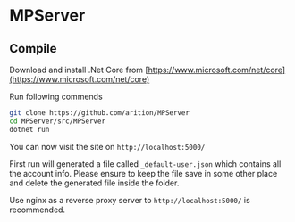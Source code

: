 ﻿# MPServer

## Compile

Download and install .Net Core from [https://www.microsoft.com/net/core](https://www.microsoft.com/net/core)

Run following commends

```bash
git clone https://github.com/arition/MPServer
cd MPServer/src/MPServer
dotnet run
```

You can now visit the site on ```http://localhost:5000/```

First run will generated a file called ```_default-user.json``` which contains all the account info. Please ensure to keep the file save in some other place and delete the generated file inside the folder.

Use nginx as a reverse proxy server to ```http://localhost:5000/``` is recommended.